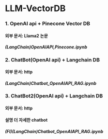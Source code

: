 # LLM-VectorDB

### 1. OpenAI api + Pinecone Vector DB
#### 외부 문서: Llama2 논문
##### (LangChain)OpenAIAPI,Pinecone.ipynb

### 2. ChatBot(OpenAI api) + Langchain DB
#### 외부 문서: http
##### (LangChain)Chatbot_OpenAIAPI_RAG.ipynb

### 3. ChatBot2(OpenAI api) + Langchain DB
#### 외부 문서: http
#### 설명 더 자세한 chatbot
##### (FI)(LangChain)Chatbot_OpenAIAPI_RAG.ipynb

